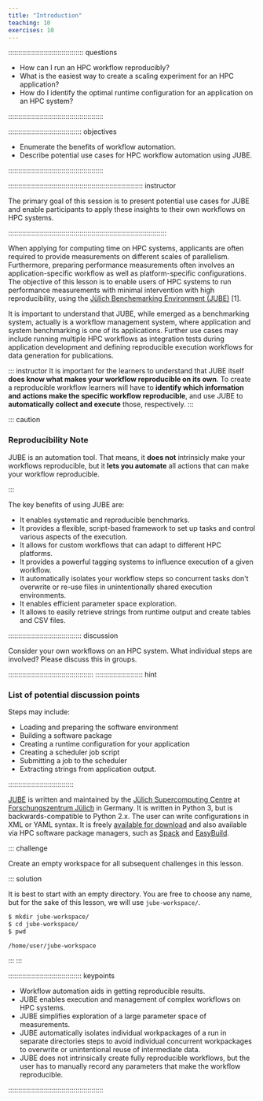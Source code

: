 ```yaml
---
title: "Introduction"
teaching: 10
exercises: 10
---
```


:::::::::::::::::::::::::::::::::::::: questions

- How can I run an HPC workflow reproducibly?
- What is the easiest way to create a scaling experiment for an HPC application?
- How do I identify the optimal runtime configuration for an application
  on an HPC system?

::::::::::::::::::::::::::::::::::::::::::::::::

::::::::::::::::::::::::::::::::::::: objectives

- Enumerate the benefits of workflow automation.
- Describe potential use cases for HPC workflow automation using JUBE.

::::::::::::::::::::::::::::::::::::::::::::::::

:::::::::::::::::::::::::::::::::::::::::::::::::::::::::::::::::::: instructor

The primary goal of this session is to present potential use cases for JUBE and enable participants to apply these insights to their own workflows on HPC systems.

::::::::::::::::::::::::::::::::::::::::::::::::::::::::::::::::::::::::::::::::

When applying for computing time on HPC systems, applicants are often required to provide measurements on different scales of parallelism.
Furthermore, preparing performance measurements often involves an application-specific workflow as well as platform-specific configurations.
The objective of this lesson is to enable users of HPC systems to run performance measurements with minimal intervention with high reproducibility, using the [Jülich Benchemarking Environment (JUBE)](https://apps.fz-juelich.de/jsc/jube/docu/index.html) [1].

It is important to understand that JUBE, while emerged as a benchmarking system, actually is a workflow management system, where application and system benchmarking is one of its applications.
Further use cases may include running multiple HPC workflows as integration tests during application development and defining reproducible execution workflows for data generation for publications.

::: instructor
It is important for the learners to understand that JUBE itself **does know what
makes your workflow reproducible on its own**.
To create a reproducible workflow learners will have to **identify which
information and actions make the specific workflow reproducible**, and use JUBE
to **automatically collect and execute** those, respectively.
:::

::: caution

### Reproducibility Note
JUBE is an automation tool. That means, it **does not** intrinsicly make
your workflows reproducible, but it **lets you automate** all actions that
can make your workflow reproducible.

:::

The key benefits of using JUBE are:

- It enables systematic and reproducible benchmarks.
- It provides a flexible, script-based framework to set up tasks and control
  various aspects of the execution.
- It allows for custom workflows that can adapt to different HPC platforms.
- It provides a powerful tagging systems to influence execution of a given
  workflow.
- It automatically isolates your workflow steps so concurrent tasks don't
  overwrite or re-use files in unintentionally shared execution environments.
- It enables efficient parameter space exploration.
- It allows to easily retrieve strings from runtime output and create tables
  and CSV files.

::::::::::::::::::::::::::::::::::::: discussion

Consider your own workflows on an HPC system.
What individual steps are involved?
Please discuss this in groups.

:::::::::::::::::::::::::::::::::::::::::::
:::::::::::::::::::::::: hint

### List of potential discussion points
Steps may include:

- Loading and preparing the software environment
- Building a software package
- Creating a runtime configuration for your application
- Creating a scheduler job script
- Submitting a job to the scheduler
- Extracting strings from application output.

:::::::::::::::::::::::::::::::::

[JUBE](https://www.fz-juelich.de/jsc/jube/) is written and maintained by the [Jülich Supercomputing
Centre](https://www.fz-juelich.de/jsc/) at [Forschungszentrum
Jülich](https://www.fz-juelich.de/) in Germany.
It is written in Python 3, but is backwards-compatible to Python 2.x.
The user can write configurations in XML or YAML syntax.
It is freely [available for download](https://www.fz-juelich.de/en/ias/jsc/services/user-support/software-tools/jube/download) and also available via HPC software package managers, such as [Spack](https://spack.io/) and [EasyBuild](https://easybuild.io/).


::: challenge

Create an empty workspace for all subsequent challenges in this lesson.


::: solution

It is best to start with an empty directory. You are free to choose any name,
but for the sake of this lesson, we will use `jube-workspace/`.

```sh
$ mkdir jube-workspace/
$ cd jube-workspace/
$ pwd
```

```output
/home/user/jube-workspace
```
:::
:::


::::::::::::::::::::::::::::::::::::: keypoints

- Workflow automation aids in getting reproducible results.
- JUBE enables execution and management of complex workflows on HPC systems.
- JUBE simplifies exploration of a large parameter space of measurements.
- JUBE automatically isolates individual workpackages of a run in separate directories steps to avoid
  individual concurrent workpackages to overwrite or unintentional reuse of intermediate
  data.
- JUBE does not intrinsically create fully reproducible workflows, but the user has to manually record any parameters that make the workflow reproducible.


::::::::::::::::::::::::::::::::::::::::::::::::



